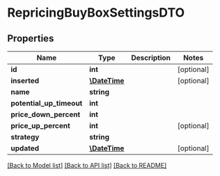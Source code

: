 # RepricingBuyBoxSettingsDTO

## Properties
Name | Type | Description | Notes
------------ | ------------- | ------------- | -------------
**id** | **int** |  | [optional] 
**inserted** | [**\DateTime**](\DateTime.md) |  | [optional] 
**name** | **string** |  | 
**potential_up_timeout** | **int** |  | 
**price_down_percent** | **int** |  | 
**price_up_percent** | **int** |  | [optional] 
**strategy** | **string** |  | 
**updated** | [**\DateTime**](\DateTime.md) |  | [optional] 

[[Back to Model list]](../README.md#documentation-for-models) [[Back to API list]](../README.md#documentation-for-api-endpoints) [[Back to README]](../README.md)


